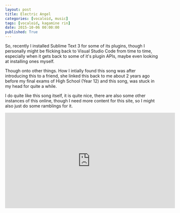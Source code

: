 ```yaml
---
layout: post
title: Electric Angel
categories: [vocaloid, music]
tags: [vocaloid, kagamine rin]
date: 2015-10-06 00:00:00
published: True
---
```


So, recently I installed Sublime Text 3 for some of its plugins, though I personally might be flicking back to Visual Studio Code from time to time, especially when it gets back to some of it's plugin APIs, maybe even looking at installing ones myself.

Though onto other things. How I intially found this song was after introducing this to a friend, she linked this back to me about 2 years ago before my final exams of High School (Year 12) and this song, was stuck in my head for quite a while.

I do quite like this song itself, it is quite nice, there are also some other instances of this online, though I need more content for this site, so I might also just do some ramblings for it.

<iframe width="560" height="315" src="https://www.youtube.com/embed/cFYA7iYRrdI" frameborder="0" allowfullscreen></iframe>